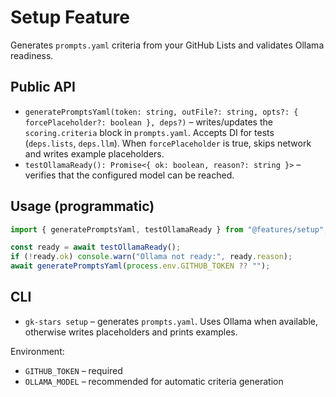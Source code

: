 # Setup Feature

Generates `prompts.yaml` criteria from your GitHub Lists and validates Ollama readiness.

## Public API

- `generatePromptsYaml(token: string, outFile?: string, opts?: { forcePlaceholder?: boolean }, deps?)` – writes/updates the `scoring.criteria` block in `prompts.yaml`. Accepts DI for tests (`deps.lists`, `deps.llm`). When `forcePlaceholder` is true, skips network and writes example placeholders.
- `testOllamaReady(): Promise<{ ok: boolean, reason?: string }>` – verifies that the configured model can be reached.

## Usage (programmatic)

```ts
import { generatePromptsYaml, testOllamaReady } from "@features/setup";

const ready = await testOllamaReady();
if (!ready.ok) console.warn("Ollama not ready:", ready.reason);
await generatePromptsYaml(process.env.GITHUB_TOKEN ?? "");
```

## CLI

- `gk-stars setup` – generates `prompts.yaml`. Uses Ollama when available, otherwise writes placeholders and prints examples.

Environment:

- `GITHUB_TOKEN` – required
- `OLLAMA_MODEL` – recommended for automatic criteria generation

